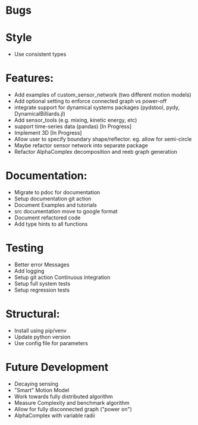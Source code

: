 # Bugs


# Style

- Use consistent types

# Features:

- Add examples of custom_sensor_network (two different motion models)
- Add optional setting to enforce connected graph vs power-off
- integrate support for dynamical systems packages (pydstool, pydy, DynamicalBilliards.jl)
- Add sensor_tools (e.g. mixing, kinetic energy, etc)
- support time-series data (pandas) [In Progress]
- Implement 3D [In Progress]
- Allow user to specify boundary shape/reflector. eg. allow for semi-circle
- Maybe refactor sensor network into separate package
- Refactor AlphaComplex decomposition and reeb graph generation

# Documentation:

- Migrate to pdoc for documentation
- Setup documentation git action
- Document Examples and tutorials
- src documentation move to google format
- Document refactored code
- Add type hints to all functions

# Testing

- Better error Messages
- Add logging
- Setup git action Continuous integration
- Setup full system tests
- Setup regression tests

# Structural:

- Install using pip/venv
- Update python version
- Use config file for parameters

# Future Development

- Decaying sensing
- "Smart" Motion Model
- Work towards fully distributed algorithm
- Measure Complexity and benchmark algorithm
- Allow for fully disconnected graph ("power on")
- AlphaComplex with variable radii

